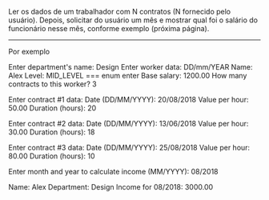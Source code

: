 Ler os dados de um trabalhador com N contratos (N fornecido pelo usuário). Depois, solicitar
do usuário um mês e mostrar qual foi o salário do funcionário nesse mês, conforme exemplo
(próxima página).

------------------------------------------------------------------------------------

Por exemplo 

Enter department's name: Design
Enter worker data: DD/mm/YEAR
Name: Alex
Level: MID_LEVEL === enum
enter
Base salary: 1200.00
How many contracts to this worker? 3


Enter contract #1 data:
Date (DD/MM/YYYY): 20/08/2018
Value per hour: 50.00
Duration (hours): 20

Enter contract #2 data:
Date (DD/MM/YYYY): 13/06/2018
Value per hour: 30.00
Duration (hours): 18

Enter contract #3 data:
Date (DD/MM/YYYY): 25/08/2018
Value per hour: 80.00
Duration (hours): 10

Enter month and year to calculate income (MM/YYYY): 08/2018


Name: Alex
Department: Design
Income for 08/2018: 3000.00

